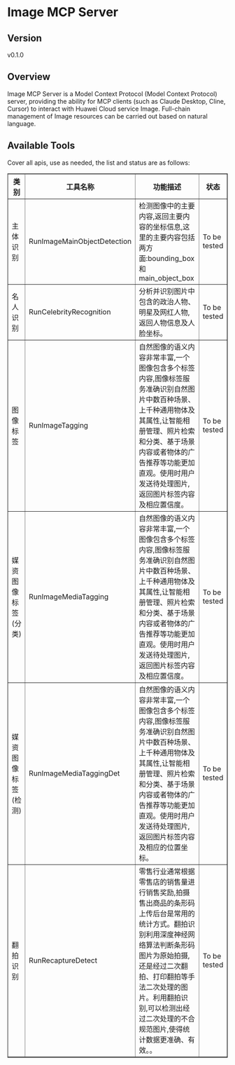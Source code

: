# Image MCP Server 


## Version
v0.1.0

## Overview

Image MCP Server is a Model Context Protocol (Model Context Protocol) server, providing the ability for MCP clients (such as Claude Desktop, Cline, Cursor) to interact with Huawei Cloud service Image. Full-chain management of Image resources can be carried out based on natural language.

## Available Tools
Cover all apis, use as needed, the list and status are as follows:

<html>
    <head></head>
    <body>
        <table border="1" cellspacing="0" cellpadding="5">
            <tbody>
                <tr>
                    <th>类别</th>
                    <th>工具名称</th>
                    <th>功能描述</th>
                    <th>状态</th>
                </tr>
                <tr>
                    <td rowspan="1">主体识别</td>
                    <td>RunImageMainObjectDetection</td>
                    <td>检测图像中的主要内容,返回主要内容的坐标信息,这里的主要内容包括两方面:bounding_box和main_object_box</td>
                    <td>To be tested</td>
                </tr>
                <tr>
                    <td rowspan="1">名人识别</td>
                    <td>RunCelebrityRecognition</td>
                    <td>分析并识别图片中包含的政治人物、明星及网红人物,返回人物信息及人脸坐标。</td>
                    <td>To be tested</td>
                </tr>
                <tr>
                    <td rowspan="1">图像标签</td>
                    <td>RunImageTagging</td>
                    <td>自然图像的语义内容非常丰富,一个图像包含多个标签内容,图像标签服务准确识别自然图片中数百种场景、上千种通用物体及其属性,让智能相册管理、照片检索和分类、基于场景内容或者物体的广告推荐等功能更加直观。使用时用户发送待处理图片,返回图片标签内容及相应置信度。</td>
                    <td>To be tested</td>
                </tr>
                <tr>
                    <td rowspan="1">媒资图像标签(分类)</td>
                    <td>RunImageMediaTagging</td>
                    <td>自然图像的语义内容非常丰富,一个图像包含多个标签内容,图像标签服务准确识别自然图片中数百种场景、上千种通用物体及其属性,让智能相册管理、照片检索和分类、基于场景内容或者物体的广告推荐等功能更加直观。使用时用户发送待处理图片,返回图片标签内容及相应置信度。</td>
                    <td>To be tested</td>
                </tr>
                <tr>
                    <td rowspan="1">媒资图像标签(检测)</td>
                    <td>RunImageMediaTaggingDet</td>
                    <td>自然图像的语义内容非常丰富,一个图像包含多个标签内容,图像标签服务准确识别自然图片中数百种场景、上千种通用物体及其属性,让智能相册管理、照片检索和分类、基于场景内容或者物体的广告推荐等功能更加直观。使用时用户发送待处理图片,返回图片标签内容及相应的位置坐标。</td>
                    <td>To be tested</td>
                </tr>
                <tr>
                    <td rowspan="1">翻拍识别</td>
                    <td>RunRecaptureDetect</td>
                    <td>零售行业通常根据零售店的销售量进行销售奖励,拍摄售出商品的条形码上传后台是常用的统计方式。翻拍识别利用深度神经网络算法判断条形码图片为原始拍摄,还是经过二次翻拍、打印翻拍等手法二次处理的图片。利用翻拍识别,可以检测出经过二次处理的不合规范图片,使得统计数据更准确、有效。。</td>
                    <td>To be tested</td>
                </tr>
            </tbody>
        </table>
    </body>
</html>
